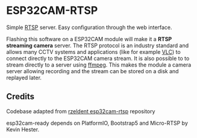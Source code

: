 # ESP32CAM-RTSP

Simple [RTSP](https://en.wikipedia.org/wiki/Real_Time_Streaming_Protocol) server.
Easy configuration through the web interface.

Flashing this software on a ESP32CAM module will make it a **RTSP streaming camera** server.
The RTSP protocol is an industry standard and allows many CCTV systems and applications (like for example [VLC](https://www.videolan.org/vlc/)) to connect directly to the ESP32CAM camera stream.
It is also possible to to stream directly to a server using [ffmpeg](https://ffmpeg.org).
This makes the module a camera server allowing recording and the stream can be stored on a disk and replayed later.

## Credits
Codebase adapted from [rzeldent esp32cam-rtsp](https://github.com/rzeldent/esp32cam-rtsp) repository

esp32cam-ready depends on PlatformIO, Bootstrap5 and Micro-RTSP by Kevin Hester.
